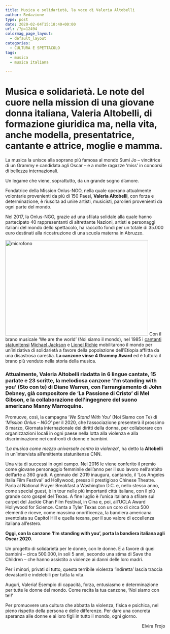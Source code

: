 ```yaml
---
title: Musica e solidarietà, la voce di Valeria Altobelli
author: Redazione
type: post
date: 2020-02-04T15:18:40+00:00
url: /?p=12494
colormag_page_layout:
  - default_layout
categories:
  - CULTURA E SPETTACOLO
tags:
  - musica
  - musica italiana

---
```

# Musica e solidarietà. Le note del cuore nella mission di una giovane donna italiana, Valeria Altobelli, di formazione giuridica ma, nella vita, anche modella, presentatrice, cantante e attrice, moglie e mamma.

La musica la unisce alla soprano più famosa al mondo Sumi Jo &#8211; vincitrice di un Grammy e candidata agli Oscar &#8211; e a molte ragazze ‘miss’ in concorsi di bellezza internazionali.

Un legame che viene, soprattutto, da un grande sogno d’amore.

Fondatrice della Mission Onlus-NGO, nella quale operano attualmente volontarie provenienti da più di 150 Paesi, **Valeria Altobelli**, con forza e determinazione, è riuscita ad unire artisti, musicisti, parolieri provenienti da ogni parte del mondo.

Nel 2017, la Onlus-NGO, grazie ad una sfilata solidale alla quale hanno partecipato 40 rappresentanti di altrettante Nazioni, artisti e personaggi italiani del mondo dello spettacolo, ha raccolto fondi per un totale di 35.000 euro destinati alla ricostruzione di una scuola materna in Abruzzo.

<img decoding="async" loading="lazy" class="alignleft wp-image-12496" src="https://progressonline.it/wp-content/uploads/2020/02/microphone-2130806_640-300x200.jpg" alt="microfono" width="450" height="300" /> Con il brano musicale ‘We are the world’ (Noi siamo il mondo), nel 1985 i [cantanti][1] [statunitensi][2] [Michael Jackson][3] e [Lionel Richie][4] mobilitarono il mondo per un’iniziativa di solidarietà a favore della popolazione dell&#8217;Etiopia afflitta da una disastrosa carestia. **La canzone vinse 4 Grammy Award** ed è tuttora il brano più venduto nella storia della musica.

### Attualmente, Valeria Altobelli riadatta in 6 lingue cantate, 15 parlate e 23 scritte, la melodiosa canzone ‘I&#8217;m standing with you’ (Sto con te) di Diane Warren, con l&#8217;arrangiamento di John Debney, già compositore de ‘La Passione di Cristo’ di Mel Gibson, e la collaborazione dell’ingegnere del suono americano Manny Marroquine.

Promuove, così, la campagna ‘_We Stand With You_’ (Noi Siamo con Te) di ‘_Mission Onlus – NGO_’ per il 2020, che l’associazione presenterà il prossimo 8 marzo, Giornata internazionale dei diritti della donna, per collaborare con organizzazioni locali in ogni paese nella lotta alla violenza e alla discriminazione nei confronti di donne e bambini.

‘_La musica come mezzo universale contro la violenza’_, ha detto la **Altobelli** in un’intervista all’emittente statunitense CNN.

Una vita di successi in ogni campo. Nel 2016 le viene conferito il premio come giovane personaggio femminile dell&#8217;anno per il suo lavoro nell&#8217;ambito dell&#8217;arte a 360 gradi. A gennaio del 2019 inaugura, cantando, il ‘Los Angeles Italia Film Festival’ ad Hollywood, presso il prestigioso Chinese Theatre. Parla al National Prayer Breakfast a Washington D.C. e, nello stesso anno, come special guest, è in tour nelle più importanti città italiane, con il più grande coro gospel del Texas. A fine luglio è l’unica italiana a sfilare sul carpet del Jackie Chan Film Festival, in Cina e, poi, all&#8217;UCLA Award Hollywood for Science. Canta a Tyler Texas con un coro di circa 500 elementi e riceve, come massima onorificenza, la bandiera americana sventolata su Capitol Hill e quella texana, per il suo valore di eccellenza italiana all&#8217;estero.

**Oggi, con la canzone ‘I&#8217;m standing with you’, porta la bandiera italiana agli Oscar 2020.**

Un progetto di solidarietà per le donne, con le donne. E a favore di quei bambini – circa 500.000, in soli 5 anni, secondo una stima di Save the Children – che hanno assistito a violenze ai danni delle loro madri.

Per i minori, privati di tutto, questa terribile violenza ‘indiretta’ lascia traccia devastanti e indelebili per tutta la vita.

Auguri, Valeria! Esempio di capacità, forza, entusiasmo e determinazione per tutte le donne del mondo. Come recita la tua canzone, ‘Noi siamo con te!!’

Per promuovere una cultura che abbatta la violenza, fisica e psichica, nel pieno rispetto della persona e delle differenze. Per dare una concreta speranza alle donne e ai loro figli in tutto il mondo, ogni giorno.

<p style="text-align: right;">
  Elvira Frojo
</p>

 [1]: https://it.wikipedia.org/wiki/Cantanti
 [2]: https://it.wikipedia.org/wiki/Statunitensi
 [3]: https://it.wikipedia.org/wiki/Michael_Jackson
 [4]: https://it.wikipedia.org/wiki/Lionel_Richie